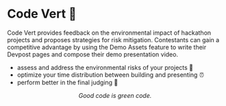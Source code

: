 # Code Vert 🍃

Code Vert provides feedback on the environmental impact of hackathon projects and proposes strategies for risk mitigation. Contestants can gain a competitive advantage by using the Demo Assets feature to write their Devpost pages and compose their demo presentation video.

* assess and address the environmental risks of your projects 🍃
* optimize your time distribution between building and presenting ⏰
* perform better in the final judging 👑

<p style="text-align:center"><em>Good code is green code.</em></p>